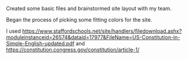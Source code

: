 Created some basic files and brainstormed site layout with my team.

Began the process of picking some fitting colors for the site.

I used https://www.staffordschools.net/site/handlers/filedownload.ashx?moduleinstanceid=26574&dataid=17977&FileName=US-Constitution-in-Simple-English-updated.pdf and https://constitution.congress.gov/constitution/article-1/